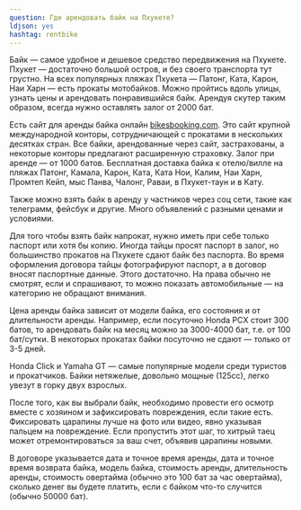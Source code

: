 ```yaml
---
question: Где арендовать байк на Пхукете?
ldjson: yes
hashtag: rentbike
---
```


Байк — самое удобное и дешевое средство передвижения на Пхукете. Пхукет — достаточно большой остров, и без своего транспорта тут грустно. На всех популярных пляжах Пхукета — Патонг, Ката, Карон, Наи Харн — есть прокаты мотобайков. Можно пройтись вдоль улицы, узнать цены и арендовать понравившийся байк. Арендуя скутер таким образом, всегда нужно оставлять залог от 2000 бат.

Есть сайт для аренды байка онлайн [bikesbooking.com](https://life-thai.com/goto/bikesbooking/phuket/). Это сайт крупной международной конторы, сотрудничающей с прокатами в нескольких десятках стран. Все байки, арендованные через сайт, застрахованы, а некоторые конторы предлагают расширенную страховку. Залог при аренде — от 1000 батов. Бесплатная доставка байка к отелю/вилле на пляжах Патонг, Камала, Карон, Ката, Ката Нои, Калим, Наи Харн, Промтеп Кейп, мыс Панва, Чалонг, Раваи, в Пхукет-таун и в Кату.

Также можно взять байк в аренду у частников через соц сети, такие как телеграмм, фейсбук и другие. Много объявлений с разными ценами и условиями. 

Для того чтобы взять байк напрокат, нужно иметь при себе только паспорт или хотя бы копию. Иногда тайцы просят паспорт в залог, но большинство прокатов на Пхукете сдают байк без паспорта. Во время оформления договора тайцы фотографируют паспорт, а в договор вносят паспортные данные. Этого достаточно. На права обычно не смотрят, если и спрашивают, то можно показать автомобильные — на категорию не обращают внимания.

Цена аренды байка зависит от модели байка, его состояния и от длительности аренды. Например, если посуточно Honda PCX стоит 300 батов, то арендовать байк на месяц можно за 3000-4000 бат, т.е. от 100 бат/сутки. В некоторых прокатах байки посуточно не сдают — только от 3-5 дней.

Honda Click и Yamaha GT — самые популярные модели среди туристов и прокатчиков. Байки нетяжелые, довольно мощные (125сс), легко увезут в горку двух взрослых.

После того, как вы выбрали байк, необходимо провести его осмотр вместе с хозяином и зафиксировать повреждения, если такие есть. Фиксировать царапины лучше на фото или видео, явно указывая пальцем на повреждение. Если пропустить этот шаг, то хитрый таец может отремонтироваться за ваш счет, объявив царапины новыми.

В договоре указывается дата и точное время аренды, дата и точное время возврата байка, модель байка, стоимость аренды, длительность аренды, стоимость овертайма (обычно это 100 бат за час овертайма), сколько денег вы будете платить, если c байком что-то случится (обычно 50000 бат).
